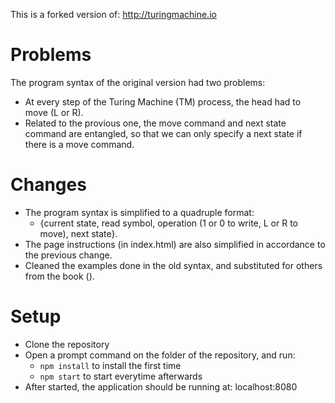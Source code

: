 This is a forked version of: http://turingmachine.io

# Problems
The program syntax of the original version had two problems:
- At every step of the Turing Machine (TM) process, the head had to move (L or R).
- Related to the provious one, the move command and next state command are entangled, so that we can only specify a next state if there is a move command.

# Changes
- The program syntax is simplified to a quadruple format:
  - {current state, read symbol, operation (1 or 0 to write, L or R to move), next state}.
- The page instructions (in index.html) are also simplified in accordance to the previous change.
- Cleaned the examples done in the old syntax, and substituted for others from the book ().
  
# Setup
- Clone the repository
- Open a prompt command on the folder of the repository, and run:
  - `npm install` to install the first time
  - `npm start` to start everytime afterwards
- After started, the application should be running at: localhost:8080
